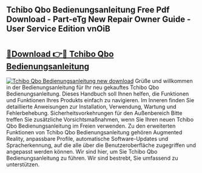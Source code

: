 ## Tchibo Qbo Bedienungsanleitung Free Pdf Download - Part-eTg New Repair Owner Guide - User Service Edition vnOiB

# <h2><a href="http://df5c49j.blite.top/?on=Tchibo+Qbo+Bedienungsanleitung">🔗Download 👉🔴 Tchibo Qbo Bedienungsanleitung</a></h2>

[![Tchibo Qbo Bedienungsanleitung new download](https://i.imgur.com/lujVjoI.png)](http://df5c49j.blite.top/?on=Tchibo+Qbo+Bedienungsanleitung)
Grüße und willkommen in der Bedienungsanleitung für Ihr neu gekauftes Tchibo Qbo Bedienungsanleitung. Dieses Handbuch soll Ihnen helfen, die Funktionen und Funktionen Ihres Produkts einfach zu navigieren. Im Inneren finden Sie detaillierte Anweisungen zur Installation, Verwendung, Wartung und Fehlerbehebung. Sicherheitsvorkehrungen für den Außenbereich Bitte treffen Sie zusätzliche Vorsichtsmaßnahmen, wenn Sie Ihren neuen Tchibo Qbo Bedienungsanleitung im Freien verwenden. Zu den erweiterten Funktionen von Tchibo Qbo Bedienungsanleitung gehören Augmented Reality, anpassbare Profile, automatische Software-Updates und Spracherkennung, auf die alle über die Benutzeroberfläche zugegriffen und angepasst werden können. Wir sind hier, um Sie Tchibo Qbo Bedienungsanleitung zu führen. Wir sind bestrebt, Sie umfassend zu unterstützen.
